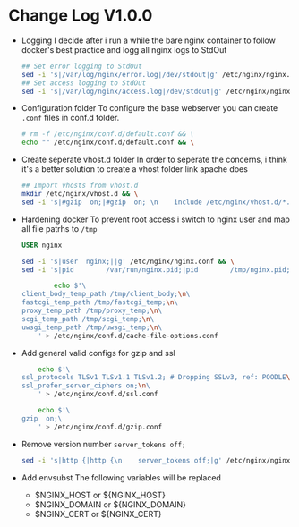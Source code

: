 # Change Log V1.0.0

- Logging
    I decide after i run a while the bare nginx container to follow docker's best practice and logg all nginx logs to StdOut
    ```bash    
    ## Set error logging to StdOut
    sed -i 's|/var/log/nginx/error.log|/dev/stdout|g' /etc/nginx/nginx.conf && \
    ## Set access logging to StdOut
    sed -i 's|/var/log/nginx/access.log|/dev/stdout|g' /etc/nginx/nginx.conf && \
    ```

- Configuration folder
    To configure the base webserver you can create `.conf` files in conf.d folder.
    ```bash
    # rm -f /etc/nginx/conf.d/default.conf && \
    echo "" /etc/nginx/conf.d/default.conf && \
    ```

- Create seperate vhost.d folder
    In order to seperate the concerns, i think it's a better solution to create a vhost folder link apache does
    ```bash
    ## Import vhosts from vhost.d
    mkdir /etc/nginx/vhost.d && \
    sed -i 's|#gzip  on;|#gzip  on; \n    include /etc/nginx/vhost.d/*.conf;|g' /etc/nginx/nginx.conf
    ```

- Hardening docker
    To prevent root access i switch to nginx user and map all file patrhs to `/tmp`
    ```dockerfile
    USER nginx
    ```

    ```bash
    sed -i 's|user  nginx;||g' /etc/nginx/nginx.conf && \
    sed -i 's|pid        /var/run/nginx.pid;|pid        /tmp/nginx.pid;|g' /etc/nginx/nginx.conf && \
    ```

    ```bash
            echo $'\
    client_body_temp_path /tmp/client_body;\n\
    fastcgi_temp_path /tmp/fastcgi_temp;\n\
    proxy_temp_path /tmp/proxy_temp;\n\
    scgi_temp_path /tmp/scgi_temp;\n\
    uwsgi_temp_path /tmp/uwsgi_temp;\n\
        ' > /etc/nginx/conf.d/cache-file-options.conf
    ```

- Add general valid configs for gzip and ssl
    ```bash
        echo $'\
    ssl_protocols TLSv1 TLSv1.1 TLSv1.2; # Dropping SSLv3, ref: POODLE\n\
    ssl_prefer_server_ciphers on;\n\
        ' > /etc/nginx/conf.d/ssl.conf
    ```
    ```bash
        echo $'\
    gzip  on;\
        ' > /etc/nginx/conf.d/gzip.conf
    ```

- Remove version number `server_tokens off;`

    ```bash
    sed -i 's|http {|http {\n    server_tokens off;|g' /etc/nginx/nginx.conf
    ```

- Add envsubst
    The following variables will be replaced

    * $NGINX_HOST or ${NGINX_HOST}
    * $NGINX_DOMAIN or ${NGINX_DOMAIN}
    * $NGINX_CERT or ${NGINX_CERT}